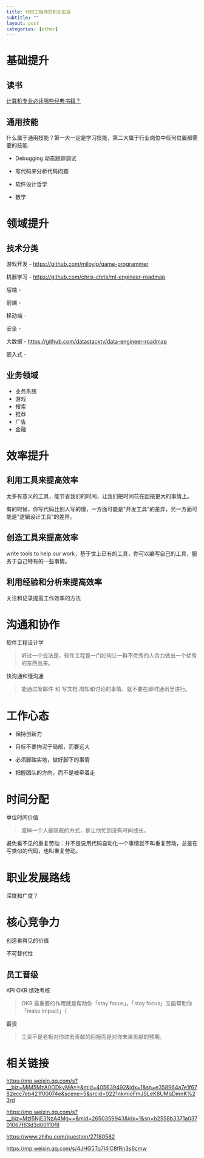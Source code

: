 ```yaml
---
title: 代码工程师的职业生涯
subtitle: ""
layout: post
categories: [other]
---
```


# 基础提升

## 读书

[计算机专业必读哪些经典书籍？](https://www.zhihu.com/question/273973062)

## 通用技能

什么属于通用技能？第一大一定是学习技能，第二大属于行业岗位中任何位置都需要的技能.

- Debugging 动态跟踪调试

- 写代码来分析代码问题

- 软件设计哲学

- 数学

# 领域提升

## 技术分类

游戏开发 - https://github.com/miloyip/game-programmer

机器学习 - https://github.com/chris-chris/ml-engineer-roadmap

后端 - 

前端 - 

移动端 - 

安全 - 

大数据 - https://github.com/datastacktv/data-engineer-roadmap

嵌入式 -

## 业务领域

- 业务系统
- 游戏
- 搜索
- 推荐
- 广告
- 金融


# 效率提升

## 利用工具来提高效率

太多有意义的工具，能节省我们的时间，让我们把时间花在回报更大的事情上。

有的时候，你写代码比别人写的慢，一方面可能是"开发工具"的差异，另一方面可能是"逻辑设计工具"的差异。

## 创造工具来提高效率

write tools to help our work，基于世上已有的工具，你可以编写自己的工具，服务于自己特有的一些事情。

## 利用经验和分析来提高效率

关注和记录提高工作效率的方法



# 沟通和协作

软件工程设计学

> 听过一个说法是，软件工程是一门如何让一群不优秀的人合力做出一个优秀的东西出来。

快沟通和慢沟通

> 能通过发邮件 和 写文档 周知和讨论的事情，就不要在即时通讯里进行。


# 工作心态

- 保持创新力

- 目标不要拘泥于局部，而要远大

- 必须脚踏实地，做好脚下的事情

- 把握团队的方向，而不是被牵着走


# 时间分配

单位时间价值

> 废掉一个人最隐蔽的方式，是让他忙到没有时间成长。

避免看不见的重复劳动：并不是说用代码自动化一个事情就不叫重复劳动，总是在写类似的代码，也叫重复劳动。



# 职业发展路线

深度和广度？


# 核心竞争力

创造看得见的价值

不可替代性

## 员工晋级

KPI OKR 绩效考核
> OKR 最重要的作用就是帮助你「stay focus」，「stay focus」又能帮助你「make impact」（

薪资
> 工资不是老板对你过去贡献的回报而是对你未来贡献的预期。



# 相关链接

https://mp.weixin.qq.com/s?__biz=MjM5MzA0ODkyMA==&mid=405639492&idx=1&sn=e358964a7e1f6782ecc7eb421f00074e&scene=5&srcid=0221nkmjoFmJSLeK8UMqDmnK%23rd

https://mp.weixin.qq.com/s?__biz=MzI5NjE3NzA4Mg==&mid=2650359943&idx=1&sn=b2558b3371a03701067f63d3d00110f8

https://www.zhihu.com/question/27180582

https://mp.weixin.qq.com/s/4JHG5Tq7l4lC8fRn3s6cmw